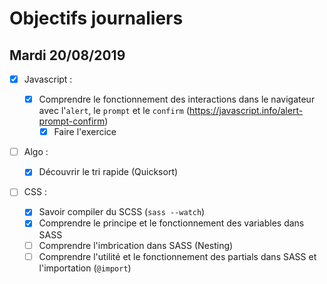 # Objectifs journaliers

## Mardi 20/08/2019

- [x] Javascript :

  - [x] Comprendre le fonctionnement des interactions dans le navigateur avec l'`alert`, le `prompt` et le `confirm` (https://javascript.info/alert-prompt-confirm)
    - [x] Faire l'exercice

- [ ] Algo :

  - [x] Découvrir le tri rapide (Quicksort)

- [ ] CSS :
  - [x] Savoir compiler du SCSS (`sass --watch`)
  - [x] Comprendre le principe et le fonctionnement des variables dans SASS
  - [ ] Comprendre l'imbrication dans SASS (Nesting)
  - [ ] Comprendre l'utilité et le fonctionnement des partials dans SASS et l'importation (`@import`)
